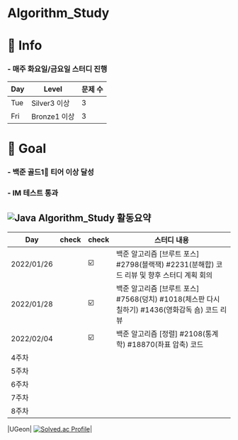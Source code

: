 # Algorithm_Study
# 💫 Info
###    - 매주 화요일/금요일 스터디 진행
| Day | Level | 문제 수 |
| -- | -- | -- |
| Tue | Silver3 이상| 3 |
| Fri | Bronze1 이상| 3 |
# 💫 Goal
###    - 백준 골드1🥇 티어 이상 달성 
###    - IM 테스트 통과

##  ![Java](https://img.shields.io/badge/Java-007396.svg?&style=for-the-badge&logo=Java&logoColor=white) Algorithm_Study 활동요약

| Day | check | check |스터디 내용 |
| ------ | -- | -- |----------- |
| 2022/01/26 |  | ☑️ | 백준 알고리즘 [브루트 포스] #2798(블랙잭) #2231(분해합) 코드 리뷰 및 향후 스터디 계획 회의 |
| 2022/01/28 |  | ☑️ | 백준 알고리즘 [브루트 포스] #7568(덩치) #1018(체스판 다시 칠하기) #1436(영화감독 숌) 코드 리뷰 |
| 2022/02/04 |  | ☑️ | 백준 알고리즘 [정렬] #2108(통계학) #18870(좌표 압축) 코드  |
| 4주차 |  |  |  |
| 5주차 |  |  |  |
| 6주차 |  |  |  |
| 7주차 |  |  |  |
| 8주차 |  |  |  |

|UGeon| [![Solved.ac Profile](http://mazassumnida.wtf/api/mini/generate_badge?boj=dnrjs8185)](https://solved.ac/dnrjs8185)|
   
